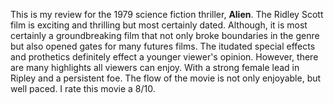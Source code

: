 This is my review for the 1979 science fiction thriller, **Alien**. 
The Ridley Scott film is exciting and thrilling but most certainly dated. 
Although, it is most certainly a groundbreaking film that not only broke boundaries in the genre but also opened gates for many futures films. 
The itudated special effects and prothetics definitely effect a younger viewer's opinion. 
However, there are many highlights all viewers can enjoy.
With a strong female lead in Ripley and a persistent foe. The flow of the movie is not only enjoyable, but well paced. 
I rate this movie a 8/10.
